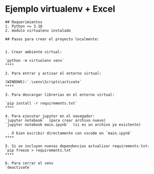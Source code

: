    # Ejemplo virtualenv + Excel

    ## Requerimientos
    1. Python >= 3.10
    2. modulo virtualenv instalado

    ## Pasos para crear el proyecto localmente:


    1. Crear ambiente virtual:

    `python -m virtualenv venv`
    ****

    2. Para entrar y activar el entorno virtual:

    (WINDOWS):`.\venv\Scripts\activate`
    ****
    
    3. Para descargar librerias en el entorno virtual:

    `pip install -r requirements.txt`
    ****

    4. Para ejecutar jupyter en el navegador:
    `jupyter notebook`  (para crear archivo nuevo)
    `jupyter notebook main.ipynb`  (si es un archivo ya existente)

     . O bien escribir directamente con vscode en `main.ipynb`
    ****
    
    5. Si se incluyen nuevas dependencias actualizar requirements.txt:
    `pip freeze > requirements.txt`
    ****

    6. Para cerrar el venv
    `deactivate`
